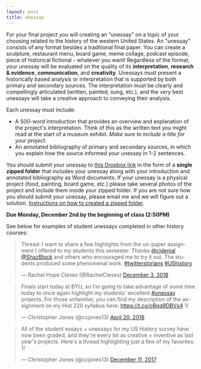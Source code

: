 ```yaml
---
layout: post
title: Unessay
---
```


For your final project you will creating an “unessay” on a topic of your choosing related to the history of the western United States. An "unessay" consists of any format besides a traditional final paper. You can create a sculpture, restaurant menu, board game, meme collage, podcast episode, piece of historical fictional - whatever you want! Regardless of the format, your unessay will be evaluated on the quality of its **interpretation**, **research & evidence**, **communication**, and **creativity**. Unessays must present a historically based analysis or interpretation that is supported by both primary and secondary sources. The interpretation must be clearly and compellingly articulated (written, painted, sung, etc.), and the very best unessays will take a creative approach to conveying their analysis. 

Each unessay must include: 

- A 500-word introduction that provides an overview and explanation of the project's interpretation. Think of this as the written text you might read at the start of a museum exhibit. *Make sure to include a title for your project*.
- An annotated bibliography of primary and secondary sources, in which you explain how the source informed your unessay in 1-2 sentences.

You should submit your unessay to [this Dropbox link](https://www.dropbox.com/request/NwGuulgiVRk2EPJqCnos) in the form of a **single zipped folder** that includes your unessay along with your introduction and annotated bibliography as Word documents. If your unessay is a physical project (food, painting, board game, etc.) please take several photos of the project and include them inside your zipped folder. If you are not sure how you should submit your unessay, please email me and we will figure out a solution. [Instructions on how to created a zipped folder](http://rasmussen.libanswers.com/faq/32413).

**Due Monday, December 2nd by the beginning of class (2:50PM)**

See below for examples of student unessays completed in other history courses: 

<div class="center">

<blockquote class="twitter-tweet"><p lang="en" dir="ltr">Thread: I want to share a few highlights from the un-paper assignment I offered to my students this semester. Thanks <a href="https://twitter.com/cjdenial?ref_src=twsrc%5Etfw">@cjdenial</a> <a href="https://twitter.com/ShazBlock?ref_src=twsrc%5Etfw">@ShazBlock</a> and others who encouraged me to try it out. The students produced some phenomenal work. <a href="https://twitter.com/hashtag/twitterstorians?src=hash&amp;ref_src=twsrc%5Etfw">#twitterstorians</a> <a href="https://twitter.com/hashtag/UShistory?src=hash&amp;ref_src=twsrc%5Etfw">#UShistory</a></p>&mdash; Rachel Hope Cleves (@RachelCleves) <a href="https://twitter.com/RachelCleves/status/1069737700633296901?ref_src=twsrc%5Etfw">December 3, 2018</a></blockquote> <script async src="https://platform.twitter.com/widgets.js" charset="utf-8"></script>

<blockquote class="twitter-tweet"><p lang="en" dir="ltr">Finals start today at BYU, so I&#39;m going to take advantage of some time today to once again highlight my students&#39; excellent <a href="https://twitter.com/hashtag/unessay?src=hash&amp;ref_src=twsrc%5Etfw">#unessay</a> projects. For those unfamiliar, you can find my description of the assignment on my Hist 220 syllabus here: <a href="https://t.co/oBqq9DBVx4">https://t.co/oBqq9DBVx4</a> 1/</p>&mdash; Christopher Jones (@ccjones13) <a href="https://twitter.com/ccjones13/status/987404629401993216?ref_src=twsrc%5Etfw">April 20, 2018</a></blockquote> <script async src="https://platform.twitter.com/widgets.js" charset="utf-8"></script>

<blockquote class="twitter-tweet"><p lang="en" dir="ltr">All of the student essays + unessays for my US History survey have now been graded, and they&#39;re every bit as creative + inventive as last year&#39;s projects. Here&#39;s a thread highlighting just a few of my favorites: 1/</p>&mdash; Christopher Jones (@ccjones13) <a href="https://twitter.com/ccjones13/status/940329059073982464?ref_src=twsrc%5Etfw">December 11, 2017</a></blockquote> <script async src="https://platform.twitter.com/widgets.js" charset="utf-8"></script>

</div>
